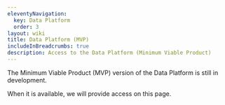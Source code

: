 ```yaml
---
eleventyNavigation:
  key: Data Platform
  order: 3
layout: wiki
title: Data Platform (MVP)
includeInBreadcrumbs: true
description: Access to the Data Platform (Minimum Viable Product)
---
```


The Minimum Viable Product (MVP) version of the Data Platform is still in development. 

When it is available, we will provide access on this page.